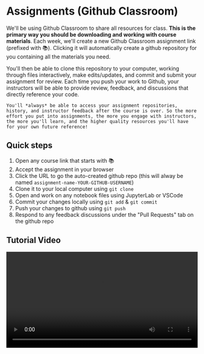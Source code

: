 # Assignments (Github Classroom)

We'll be using Github Classroom to share all resources for class. **This is the primary way you should be downloading and working with course materials**. Each week, we'll create a new Github Classroom assignment link (prefixed with 📚). Clicking it will automatically create a github repository for you containing all the materials you need. 

You'll then be able to clone this repository to your computer, working through files interactively, make edits/updates, and commit and submit your assignment for review. Each time you push your work to Github, your instructors will be able to provide review, feedback, and discussions that directly reference your code.

```{tip}
You'll *always* be able to access your assignment repositories, history, and instructor feedback after the course is over. So the more effort you put into assignments, the more you engage with instructors, the more you'll learn, and the higher quality resources you'll have for your own future reference!
```

  ## Quick steps

  1. Open any course link that starts with 📚 
  2. Accept the assignment in your browser
  3. Click the URL to go the auto-created github repo (this will alway be named `assignment-name-YOUR-GITHUB-USERNAME`)
  4. Clone it to your local computer using `git clone`
  5. Open and work on any notebook files using JupyterLab or VSCode
  6. Commit your changes locally using `git add` & `git commit`
  7. Push your changes to github using `git push`
  8. Respond to any feedback discussions under the "Pull Requests" tab on the github repo


  ## Tutorial Video

<video width="100%" controls>
  <source src="https://www.dropbox.com/scl/fi/g095grpml8pukno1npwaq/github_classroom.mp4?rlkey=lb5oselwvksefv3ms13asscql&dl=1" type="video/mp4">
